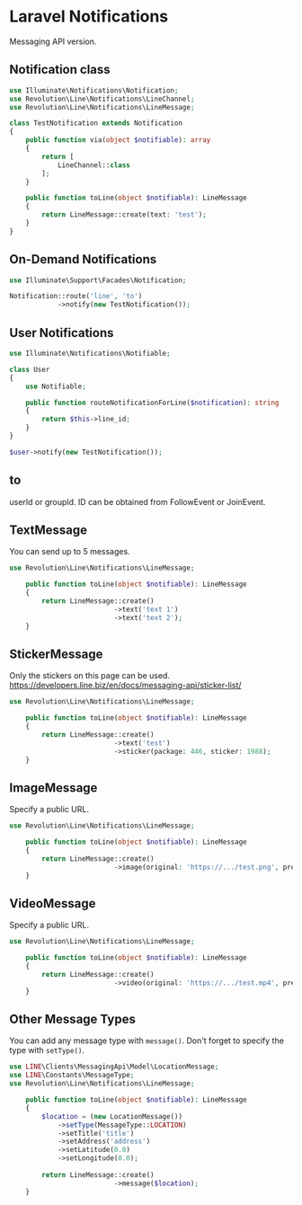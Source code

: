 # Laravel Notifications

Messaging API version.

## Notification class

```php
use Illuminate\Notifications\Notification;
use Revolution\Line\Notifications\LineChannel;
use Revolution\Line\Notifications\LineMessage;

class TestNotification extends Notification
{
    public function via(object $notifiable): array
    {
        return [
            LineChannel::class
        ];
    }

    public function toLine(object $notifiable): LineMessage
    {
        return LineMessage::create(text: 'test');
    }
}
```

## On-Demand Notifications

```php
use Illuminate\Support\Facades\Notification;

Notification::route('line', 'to')
            ->notify(new TestNotification());
```

## User Notifications

```php
use Illuminate\Notifications\Notifiable;

class User
{
    use Notifiable;

    public function routeNotificationForLine($notification): string
    {
        return $this->line_id;
    }
}
```

```php
$user->notify(new TestNotification());
```

## to

userId or groupId. ID can be obtained from FollowEvent or JoinEvent.

## TextMessage
You can send up to 5 messages.

```php
use Revolution\Line\Notifications\LineMessage;

    public function toLine(object $notifiable): LineMessage
    {
        return LineMessage::create()
                          ->text('text 1')
                          ->text('text 2');
    }
```

## StickerMessage

Only the stickers on this page can be used.
https://developers.line.biz/en/docs/messaging-api/sticker-list/

```php
use Revolution\Line\Notifications\LineMessage;

    public function toLine(object $notifiable): LineMessage
    {
        return LineMessage::create()
                          ->text('test')
                          ->sticker(package: 446, sticker: 1988);
    }
```

## ImageMessage

Specify a public URL.

```php
use Revolution\Line\Notifications\LineMessage;

    public function toLine(object $notifiable): LineMessage
    {
        return LineMessage::create()
                          ->image(original: 'https://.../test.png', preview: 'https://.../preview.png');
    }
```

## VideoMessage

Specify a public URL.

```php
use Revolution\Line\Notifications\LineMessage;

    public function toLine(object $notifiable): LineMessage
    {
        return LineMessage::create()
                          ->video(original: 'https://.../test.mp4', preview: 'https://.../preview.png');
    }
```

## Other Message Types

You can add any message type with `message()`. Don't forget to specify the type with `setType()`.

```php
use LINE\Clients\MessagingApi\Model\LocationMessage;
use LINE\Constants\MessageType;
use Revolution\Line\Notifications\LineMessage;

    public function toLine(object $notifiable): LineMessage
    {
        $location = (new LocationMessage())
            ->setType(MessageType::LOCATION)
            ->setTitle('title')
            ->setAddress('address')
            ->setLatitude(0.0)
            ->setLongitude(0.0);
            
        return LineMessage::create()
                          ->message($location);
    }
```
